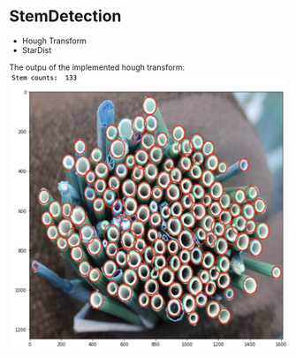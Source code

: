 # StemDetection

- Hough Transform
- StarDist


The outpu of the implemented hough transform: 
![alt text](https://github.com/mohsen-gis/StemDetection/blob/main/Screen%20Shot%202021-05-05%20at%203.25.45%20PM.png)

